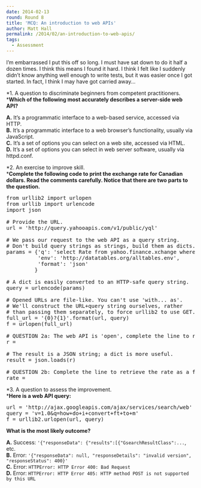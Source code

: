 ```yaml
---
date: 2014-02-13
round: Round 8
title: 'MCQ: An introduction to web APIs'
author: Matt Hall
permalink: /2014/02/an-introduction-to-web-apis/
tags:
  - Assessment
---
```

I’m embarrassed I put this off so long. I must have sat down to do it half a dozen times. I think this means I found it hard. I think I felt like I suddenly didn’t know anything well enough to write tests, but it was easier once I got started. In fact, I think I may have got carried away...

*1. A question to discriminate beginners from competent practitioners.  
***Which of the following most accurately describes a server-side web API?**

**A.** It’s a programmatic interface to a web-based service, accessed via HTTP.  
**B.** It’s a programmatic interface to a web browser’s functionality, usually via JavaScript.  
**C.** It’s a set of options you can select on a web site, accessed via HTML.  
**D.** It’s a set of options you can select in web server software, usually via httpd.conf.

*2. An exercise to improve skill.  
***Complete the following code to print the exchange rate for Canadian dollars. Read the comments carefully. Notice that there are two parts to the question.**

<pre>from urllib2 import urlopen
from urllib import urlencode
import json

# Provide the URL.
url = 'http://query.yahooapis.com/v1/public/yql'

# We pass our request to the web API as a query string.
# Don't build query strings as strings, build them as dicts.
params = {'q': 'select Rate from yahoo.finance.xchange where pair in ("CAD")',
          'env': 'http://datatables.org/alltables.env',
          'format': 'json'
         }

# A dict is easily converted to an HTTP-safe query string.
query = urlencode(params)

# Opened URLs are file-like. You can't use 'with... as'.
# We'll construct the URL+query string ourselves, rather
# than passing them separately, to force urllib2 to use GET.
full_url = '{0}?{1}'.format(url, query)
f = urlopen(full_url)

# QUESTION 2a: The web API is 'open', complete the line to read it:
r = 

# The result is a JSON string; a dict is more useful.
result = json.loads(r)

# QUESTION 2b: Complete the line to retrieve the rate as a float.
rate =</pre>

*3. A question to assess the improvement.  
***Here is a web API query:**

<pre>url = 'http://ajax.googleapis.com/ajax/services/search/web'
query = 'v=1.0&q=how+do+i+convert+ft+to+m'
f = urllib2.urlopen(url, query)</pre>

**What is the most likely outcome?**

**A.** Success: `'{"responseData": {"results":[{"GsearchResultClass":...`, etc.  
**B.** Error: `'{"responseData": null, "responseDetails": "invalid version", "responseStatus": 400}'`  
**C.** Error: `HTTPError: HTTP Error 400: Bad Request`  
**D.** Error: `HTTPError: HTTP Error 405: HTTP method POST is not supported by this URL`
